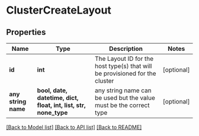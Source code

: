 # ClusterCreateLayout


## Properties
Name | Type | Description | Notes
------------ | ------------- | ------------- | -------------
**id** | **int** | The Layout ID for the host type(s) that will be provisioned for the cluster | [optional] 
**any string name** | **bool, date, datetime, dict, float, int, list, str, none_type** | any string name can be used but the value must be the correct type | [optional]

[[Back to Model list]](../README.md#documentation-for-models) [[Back to API list]](../README.md#documentation-for-api-endpoints) [[Back to README]](../README.md)


